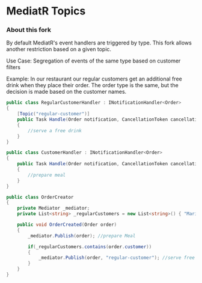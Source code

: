 MediatR Topics
=======


### About this fork
By default MediatR's event handlers are triggered by type. 
This fork allows another restriction based on a given topic.

Use Case:
Segregation of events of the same type based on customer filters

Example: 
In our restaurant our regular customers get an additional free drink when they place their order.
The order type is the same, but the decision is made based on the customer names.
```csharp
public class RegularCustomerHandler : INotificationHandler<Order>
{
    [Topic("regular-customer")]
    public Task Handle(Order notification, CancellationToken cancellationToken)
    {
        //serve a free drink
    }
}

public class CustomerHandler : INotificationHandler<Order>
{
    public Task Handle(Order notification, CancellationToken cancellationToken)
    {
        //prepare meal
    }
}

public class OrderCreator
{
    private Mediator _mediator;
    private List<string> _regularCustomers = new List<string>() { "Maria Anders", "Ana Trujillo"};

    public void OrderCreated(Order order)
    {
        _mediator.Publish(order); //prepare Meal

        if(_regularCustomers.contains(order.customer))
        {
            _mediator.Publish(order, "regular-customer"); //serve free drink etc.      
	    }
    }
}